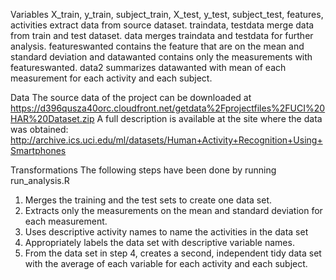 Variables
X_train, y_train, subject_train, X_test, y_test, subject_test, features, activities extract data from source dataset.
traindata, testdata merge data from train and test dataset. data merges traindata and testdata for further analysis.
featureswanted contains the feature that are on the mean and standard deviation and datawanted contains only the measurements with featureswanted.
data2 summarizes datawanted with mean of each measurement for each activity and each subject.

Data
The source data of the project can be downloaded at
https://d396qusza40orc.cloudfront.net/getdata%2Fprojectfiles%2FUCI%20HAR%20Dataset.zip
A full description is available at the site where the data was obtained:
http://archive.ics.uci.edu/ml/datasets/Human+Activity+Recognition+Using+Smartphones

Transformations
The following steps have been done by running run_analysis.R
1.	Merges the training and the test sets to create one data set.
2.	Extracts only the measurements on the mean and standard deviation for each measurement.
3.	Uses descriptive activity names to name the activities in the data set
4.	Appropriately labels the data set with descriptive variable names.
5.	From the data set in step 4, creates a second, independent tidy data set with the average of each variable for each activity and each subject.

